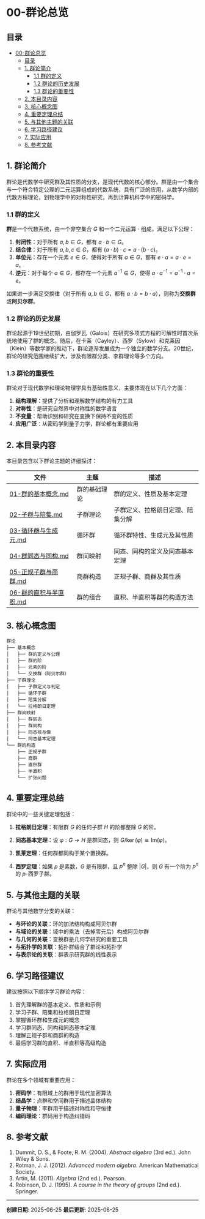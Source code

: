 # 00-群论总览

## 目录

- [00-群论总览](#00-群论总览)
  - [目录](#目录)
  - [1. 群论简介](#1-群论简介)
    - [1.1 群的定义](#11-群的定义)
    - [1.2 群论的历史发展](#12-群论的历史发展)
    - [1.3 群论的重要性](#13-群论的重要性)
  - [2. 本目录内容](#2-本目录内容)
  - [3. 核心概念图](#3-核心概念图)
  - [4. 重要定理总结](#4-重要定理总结)
  - [5. 与其他主题的关联](#5-与其他主题的关联)
  - [6. 学习路径建议](#6-学习路径建议)
  - [7. 实际应用](#7-实际应用)
  - [8. 参考文献](#8-参考文献)

## 1. 群论简介

群论是代数学中研究群及其性质的分支，是现代代数的核心部分。群是由一个集合与一个符合特定公理的二元运算组成的代数系统，具有广泛的应用，从数学内部的代数方程理论，到物理学中的对称性研究，再到计算机科学中的密码学。

### 1.1 群的定义

**群**是一个代数系统，由一个非空集合 $G$ 和一个二元运算 $\cdot$ 组成，满足以下公理：

1. **封闭性**：对于所有 $a, b \in G$，都有 $a \cdot b \in G$。
2. **结合律**：对于所有 $a, b, c \in G$，都有 $(a \cdot b) \cdot c = a \cdot (b \cdot c)$。
3. **单位元**：存在一个元素 $e \in G$，使得对于所有 $a \in G$，都有 $e \cdot a = a \cdot e = a$。
4. **逆元**：对于每个 $a \in G$，都存在一个元素 $a^{-1} \in G$，使得 $a \cdot a^{-1} = a^{-1} \cdot a = e$。

如果进一步满足交换律（对于所有 $a, b \in G$，都有 $a \cdot b = b \cdot a$），则称为**交换群**或**阿贝尔群**。

### 1.2 群论的历史发展

群论起源于19世纪初期，由伽罗瓦（Galois）在研究多项式方程的可解性时首次系统地使用了群的概念。随后，在卡莱（Cayley）、西罗（Sylow）和克莱因（Klein）等数学家的推动下，群论逐渐发展成为一个独立的数学分支。20世纪，群论的研究范围继续扩大，涉及有限群分类、李群理论等多个方向。

### 1.3 群论的重要性

群论对于现代数学和理论物理学具有基础性意义，主要体现在以下几个方面：

1. **结构理解**：提供了分析和理解数学结构的有力工具
2. **对称性**：是研究自然界中对称性的数学语言
3. **不变量**：帮助识别和研究在变换下保持不变的性质
4. **应用广泛**：从密码学到量子力学，群论都有重要应用

## 2. 本目录内容

本目录包含以下群论主题的详细探讨：

| 文件 | 主题 | 描述 |
|------|------|------|
| [01-群的基本概念.md](./01-群的基本概念.md) | 群的基础理论 | 群的定义、性质及基本定理 |
| [02-子群与陪集.md](./02-子群与陪集.md) | 子群理论 | 子群定义、拉格朗日定理、陪集分解 |
| [03-循环群与生成元.md](./03-循环群与生成元.md) | 循环群 | 循环群特性、生成元及其性质 |
| [04-群同态与同构.md](./04-群同态与同构.md) | 群间映射 | 同态、同构的定义及同态基本定理 |
| [05-正规子群与商群.md](./05-正规子群与商群.md) | 商群构造 | 正规子群、商群及其性质 |
| [06-群的直积与半直积.md](./06-群的直积与半直积.md) | 群的组合 | 直积、半直积等群的构造方法 |

## 3. 核心概念图

```text
群论
├── 基本概念
│   ├── 群的定义与公理
│   ├── 群的阶
│   ├── 元素的阶
│   └── 交换群（阿贝尔群）
├── 子群理论
│   ├── 子群定义与判定
│   ├── 循环子群
│   ├── 陪集分解
│   └── 拉格朗日定理
├── 群间映射
│   ├── 群同态
│   ├── 群同构
│   ├── 同态核与像
│   └── 同态基本定理
└── 群的构造
    ├── 正规子群
    ├── 商群
    ├── 直积群
    ├── 半直积
    └── 扩张问题
```

## 4. 重要定理总结

群论中的一些关键定理包括：

1. **拉格朗日定理**：有限群 $G$ 的任何子群 $H$ 的阶都整除 $G$ 的阶。

2. **同态基本定理**：设 $\varphi: G \to H$ 是群同态，则 $G/\ker(\varphi) \cong \text{Im}(\varphi)$。

3. **凯莱定理**：任何群都同构于某个置换群。

4. **西罗定理**：如果 $p$ 是素数，$G$ 是有限群，且 $p^n$ 整除 $|G|$，则 $G$ 有一个阶为 $p^n$ 的 $p$-西罗子群。

## 5. 与其他主题的关联

群论与其他数学分支的关联：

- **与环论的关联**：环的加法结构构成阿贝尔群
- **与域论的关联**：域中的乘法（去掉零元后）构成阿贝尔群
- **与几何的关联**：变换群是几何学研究的重要工具
- **与拓扑学的关联**：拓扑群结合了群论和拓扑学
- **与表示论的关联**：群表示研究群的线性表示

## 6. 学习路径建议

建议按照以下顺序学习群论内容：

1. 首先理解群的基本定义、性质和示例
2. 学习子群、陪集和拉格朗日定理
3. 掌握循环群和生成元的概念
4. 学习群同态、同构和同态基本定理
5. 理解正规子群和商群的构造
6. 最后学习群的直积、半直积等高级构造

## 7. 实际应用

群论在多个领域有重要应用：

1. **密码学**：有限域上的群用于现代加密算法
2. **结晶学**：点群和空间群用于描述晶体结构
3. **量子物理**：李群用于描述对称性和守恒律
4. **编码理论**：群码用于构造纠错码

## 8. 参考文献

1. Dummit, D. S., & Foote, R. M. (2004). *Abstract algebra* (3rd ed.). John Wiley & Sons.
2. Rotman, J. J. (2012). *Advanced modern algebra*. American Mathematical Society.
3. Artin, M. (2011). *Algebra* (2nd ed.). Pearson.
4. Robinson, D. J. (1995). *A course in the theory of groups* (2nd ed.). Springer.

---

**创建日期**: 2025-06-25
**最后更新**: 2025-06-25
